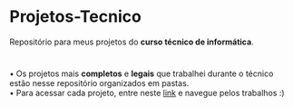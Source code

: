 # Projetos-Tecnico
 Repositório para meus projetos do **curso técnico de informática**.
 #
• Os projetos mais **completos** e **legais** que trabalhei durante o técnico estão nesse repositório organizados em pastas. <br>
• Para acessar cada projeto, entre neste [link](https://geovannavitoria.github.io/Projetos-Tecnico/) e navegue pelos trabalhos :)
